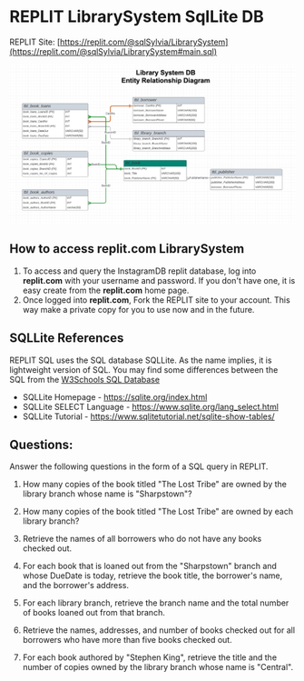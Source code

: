 
# REPLIT LibrarySystem SqlLite DB 

REPLIT Site:  [https://replit.com/@sqlSylvia/LibrarySystem](https://replit.com/@sqlSylvia/LibrarySystem#main.sql)


![LibrarySystem ER Diagram](LibrarySystem-ERDiagram.jpg)

## How to access replit.com LibrarySystem
1. To access and query the InstagramDB replit database, log into **replit.com** with your username and password.  If you don't have one, it is easy create from the **replit.com** home page.
2. Once logged into **replit.com**, Fork the REPLIT site to your account.  This way make a private copy for you to use now and in the future.


## SQLLite References

REPLIT SQL uses the SQL database SQLLite.  As the name implies, it is lightweight version of SQL.  You may find some differences between the SQL from the [W3Schools SQL Database](https://www.w3schools.com/sql/trysql.asp?filename=trysql_editor)


- SQLLite Homepage - https://sqlite.org/index.html 
- SQLLite SELECT Language - https://www.sqlite.org/lang_select.html
- SQLLite Tutorial - https://www.sqlitetutorial.net/sqlite-show-tables/


## Questions:
  Answer the following questions in the form of a SQL query in REPLIT.

1. How many copies of the book titled "The Lost Tribe" are owned by the library branch whose name is "Sharpstown"? 
2.  How many copies of the book titled "The Lost Tribe" are owned by each library branch? 

3.  Retrieve the names of all borrowers who do not have any books checked out.

4. For each book that is loaned out from the "Sharpstown" branch and whose DueDate is today, retrieve the book title, the borrower's name, and the borrower's address. 

5. For each library branch, retrieve the branch name and the total number of books loaned out from that branch.  

6. Retrieve the names, addresses, and number of books checked out for all borrowers who have more than five books checked out. 

7.  For each book authored by "Stephen King", retrieve the title and the number of copies owned by the library branch whose name is "Central".
